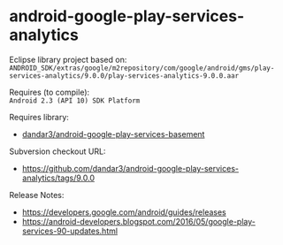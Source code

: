 android-google-play-services-analytics
======================================

Eclipse library project based on:<br/>
`ANDROID_SDK/extras/google/m2repository/com/google/android/gms/play-services-analytics/9.0.0/play-services-analytics-9.0.0.aar`

Requires (to compile):<br/>
`Android 2.3 (API 10) SDK Platform`

Requires library:<br/>
* [dandar3/android-google-play-services-basement](https://github.com/dandar3/android-google-play-services-basement/)

Subversion checkout URL:<br/>
* https://github.com/dandar3/android-google-play-services-analytics/tags/9.0.0

Release Notes:<br/>
* https://developers.google.com/android/guides/releases
* https://android-developers.blogspot.com/2016/05/google-play-services-90-updates.html